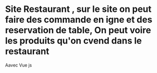 # Site Restaurant  , sur le site on peut faire des commande en igne et des reservation de table, On peut voire les produits qu'on cvend dans le restaurant 
Aavec Vue js 
